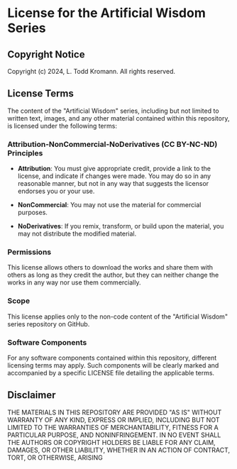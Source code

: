 # License for the Artificial Wisdom Series

## Copyright Notice

Copyright (c) 2024, L. Todd Kromann. All rights reserved.

## License Terms

The content of the "Artificial Wisdom" series, including but not limited to written text, images, and any other material contained within this repository, is licensed under the following terms:

### Attribution-NonCommercial-NoDerivatives (CC BY-NC-ND) Principles

- **Attribution**: You must give appropriate credit, provide a link to the license, and indicate if changes were made. You may do so in any reasonable manner, but not in any way that suggests the licensor endorses you or your use.

- **NonCommercial**: You may not use the material for commercial purposes.

- **NoDerivatives**: If you remix, transform, or build upon the material, you may not distribute the modified material.

### Permissions

This license allows others to download the works and share them with others as long as they credit the author, but they can neither change the works in any way nor use them commercially.

### Scope

This license applies only to the non-code content of the "Artificial Wisdom" series repository on GitHub.

### Software Components

For any software components contained within this repository, different licensing terms may apply. Such components will be clearly marked and accompanied by a specific LICENSE file detailing the applicable terms.

## Disclaimer

THE MATERIALS IN THIS REPOSITORY ARE PROVIDED "AS IS" WITHOUT WARRANTY OF ANY KIND, EXPRESS OR IMPLIED, INCLUDING BUT NOT LIMITED TO THE WARRANTIES OF MERCHANTABILITY, FITNESS FOR A PARTICULAR PURPOSE, AND NONINFRINGEMENT. IN NO EVENT SHALL THE AUTHORS OR COPYRIGHT HOLDERS BE LIABLE FOR ANY CLAIM, DAMAGES, OR OTHER LIABILITY, WHETHER IN AN ACTION OF CONTRACT, TORT, OR OTHERWISE, ARISING

